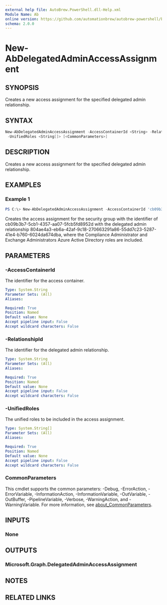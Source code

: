 ```yaml
---
external help file: AutoBrew.PowerShell.dll-Help.xml
Module Name: Ab
online version: https://github.com/automationbrew/autobrew-powershell/blob/main/docs/help/New-AbDelegatedAdminAccessAssignment.md
schema: 2.0.0
---
```


# New-AbDelegatedAdminAccessAssignment

## SYNOPSIS

Creates a new access assignment for the specified delegated admin relationship.

## SYNTAX

```powershell
New-AbDelegatedAdminAccessAssignment -AccessContainerId <String> -RelationshipId <String>
 -UnifiedRoles <String[]> [<CommonParameters>]
```

## DESCRIPTION

Creates a new access assignment for the specified delegated admin relationship.

## EXAMPLES

### Example 1

```powershell
PS C:\> New-AbDelegatedAdminAccessAssignment -AccessContainerId 'cb09b3b7-5cb1-4357-aa07-5fcb5fd8952d' -RelationshipId '804ae4a3-eb6a-42af-9c18-270663291a86-55dd7c23-5287-41e4-b760-6024da674dba' -UnifiedRoles @('17315797-102d-40b4-93e0-432062caca18','29232cdf-9323-42fd-ade2-1d097af3e4de')
```

Creates the access assignment for the security group with the identifier of cb09b3b7-5cb1-4357-aa07-5fcb5fd8952d with the delegated admin relationship 804ae4a3-eb6a-42af-9c18-270663291a86-55dd7c23-5287-41e4-b760-6024da674dba, where the Compliance Administrator and Exchange Administrators Azure Active Directory roles are included.

## PARAMETERS

### -AccessContainerId

The identifier for the access container.

```yaml
Type: System.String
Parameter Sets: (All)
Aliases:

Required: True
Position: Named
Default value: None
Accept pipeline input: False
Accept wildcard characters: False
```

### -RelationshipId

The identifier for the delegated admin relationship.

```yaml
Type: System.String
Parameter Sets: (All)
Aliases:

Required: True
Position: Named
Default value: None
Accept pipeline input: False
Accept wildcard characters: False
```

### -UnifiedRoles

The unified roles to be included in the access assignment.

```yaml
Type: System.String[]
Parameter Sets: (All)
Aliases:

Required: True
Position: Named
Default value: None
Accept pipeline input: False
Accept wildcard characters: False
```

### CommonParameters

This cmdlet supports the common parameters: -Debug, -ErrorAction, -ErrorVariable, -InformationAction, -InformationVariable, -OutVariable, -OutBuffer, -PipelineVariable, -Verbose, -WarningAction, and -WarningVariable. For more information, see [about_CommonParameters](http://go.microsoft.com/fwlink/?LinkID=113216).

## INPUTS

### None

## OUTPUTS

### Microsoft.Graph.DelegatedAdminAccessAssignment

## NOTES

## RELATED LINKS
